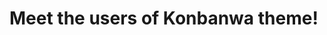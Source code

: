 # Meet the users of Konbanwa theme!

<!--
TEMPLATE:

- https://rdela.com — **Ricky de Laveaga** (design + development + art + animation + cinema = making movies and apps with laramie dennis at famebot)

-->
